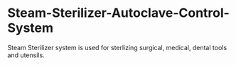 # Steam-Sterilizer-Autoclave-Control-System

Steam Sterilizer system is used for sterlizing surgical, medical, dental tools and utensils.
